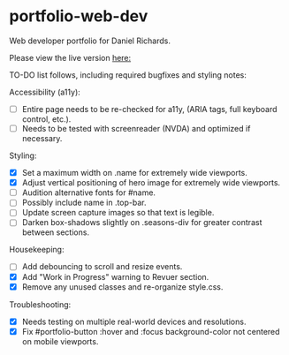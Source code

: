 # portfolio-web-dev
Web developer portfolio for Daniel Richards.

Please view the live version [here:](https://www.drdesignpro.com/)


TO-DO list follows, including required bugfixes and styling notes:

Accessibility (a11y):
  * [ ] Entire page needs to be re-checked for a11y, (ARIA tags, full keyboard control, etc.).
  * [ ] Needs to be tested with screenreader (NVDA) and optimized if necessary.
   
Styling:
  * [X] Set a maximum width on .name for extremely wide viewports. 
  * [X] Adjust vertical positioning of hero image for extremely wide viewports.
  * [ ] Audition alternative fonts for #name.
  * [ ] Possibly include name in .top-bar.
  * [ ] Update screen capture images so that text is legible.
  * [ ] Darken box-shadows slightly on .seasons-div for greater contrast between sections.
  
Housekeeping:
  * [ ] Add debouncing to scroll and resize events.
  * [X] Add "Work in Progress" warning to Revuer section.
  * [X] Remove any unused classes and re-organize style.css.
     
Troubleshooting:
  * [X] Needs testing on multiple real-world devices and resolutions.
  * [X] Fix #portfolio-button :hover and :focus background-color not centered on mobile viewports.  

